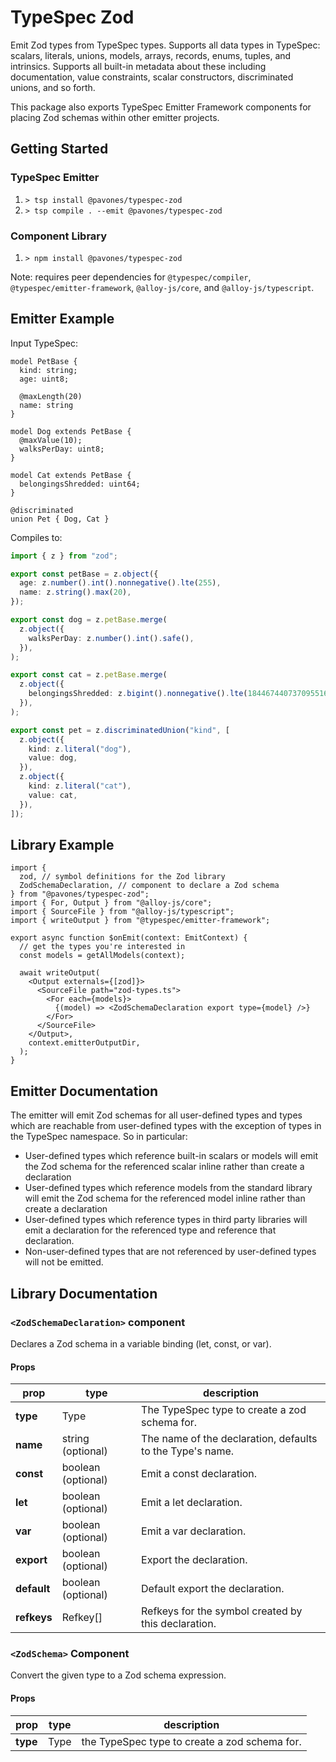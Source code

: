 # TypeSpec Zod

Emit Zod types from TypeSpec types. Supports all data types in TypeSpec:
scalars, literals, unions, models, arrays, records, enums, tuples, and
intrinsics. Supports all built-in metadata about these including documentation,
value constraints, scalar constructors, discriminated unions, and so forth.

This package also exports TypeSpec Emitter Framework components for placing Zod
schemas within other emitter projects.

## Getting Started

### TypeSpec Emitter

1. `> tsp install @pavones/typespec-zod`
2. `> tsp compile . --emit @pavones/typespec-zod`

### Component Library

1. `> npm install @pavones/typespec-zod`

Note: requires peer dependencies for `@typespec/compiler`,
`@typespec/emitter-framework`, `@alloy-js/core`, and `@alloy-js/typescript`.

## Emitter Example

Input TypeSpec:

```tsp
model PetBase {
  kind: string;
  age: uint8;

  @maxLength(20)
  name: string
}

model Dog extends PetBase {
  @maxValue(10);
  walksPerDay: uint8;
}

model Cat extends PetBase {
  belongingsShredded: uint64;
}

@discriminated
union Pet { Dog, Cat }
```

Compiles to:

```ts
import { z } from "zod";

export const petBase = z.object({
  age: z.number().int().nonnegative().lte(255),
  name: z.string().max(20),
});

export const dog = z.petBase.merge(
  z.object({
    walksPerDay: z.number().int().safe(),
  }),
);

export const cat = z.petBase.merge(
  z.object({
    belongingsShredded: z.bigint().nonnegative().lte(18446744073709551615),
  }),
);

export const pet = z.discriminatedUnion("kind", [
  z.object({
    kind: z.literal("dog"),
    value: dog,
  }),
  z.object({
    kind: z.literal("cat"),
    value: cat,
  }),
]);
```

## Library Example

```tsx
import {
  zod, // symbol definitions for the Zod library
  ZodSchemaDeclaration, // component to declare a Zod schema
} from "@pavones/typespec-zod";
import { For, Output } from "@alloy-js/core";
import { SourceFile } from "@alloy-js/typescript";
import { writeOutput } from "@typespec/emitter-framework";

export async function $onEmit(context: EmitContext) {
  // get the types you're interested in
  const models = getAllModels(context);

  await writeOutput(
    <Output externals={[zod]}>
      <SourceFile path="zod-types.ts">
        <For each={models}>
          {(model) => <ZodSchemaDeclaration export type={model} />}
        </For>
      </SourceFile>
    </Output>,
    context.emitterOutputDir,
  );
}
```

## Emitter Documentation

The emitter will emit Zod schemas for all user-defined types and types which are
reachable from user-defined types with the exception of types in the TypeSpec
namespace. So in particular:

- User-defined types which reference built-in scalars or models will emit the
  Zod schema for the referenced scalar inline rather than create a declaration
- User-defined types which reference models from the standard library will emit
  the Zod schema for the referenced model inline rather than create a
  declaration
- User-defined types which reference types in third party libraries will emit a
  declaration for the referenced type and reference that declaration.
- Non-user-defined types that are not referenced by user-defined types will not
  be emitted.

## Library Documentation

### `<ZodSchemaDeclaration>` component

Declares a Zod schema in a variable binding (let, const, or var).

#### Props

| prop        | type               | description                                               |
| ----------- | ------------------ | --------------------------------------------------------- |
| **type**    | Type               | The TypeSpec type to create a zod schema for.             |
| **name**    | string (optional)  | The name of the declaration, defaults to the Type's name. |
| **const**   | boolean (optional) | Emit a const declaration.                                 |
| **let**     | boolean (optional) | Emit a let declaration.                                   |
| **var**     | boolean (optional) | Emit a var declaration.                                   |
| **export**  | boolean (optional) | Export the declaration.                                   |
| **default** | boolean (optional) | Default export the declaration.                           |
| **refkeys** | Refkey[]           | Refkeys for the symbol created by this declaration.       |

### `<ZodSchema>` Component

Convert the given type to a Zod schema expression.

#### Props

| prop     | type | description                                   |
| -------- | ---- | --------------------------------------------- |
| **type** | Type | the TypeSpec type to create a zod schema for. |
